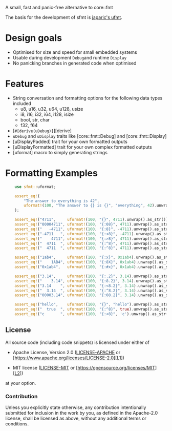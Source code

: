 A small, fast and panic-free alternative to core::fmt

The basis for the development of sfmt is [japaric's ufmt](https://github.com/japaric/ufmt).

# Design goals
- Optimised for size and speed for small embedded systems
- Usable during development `Debug`and runtime `Display`
- No panicking branches in generated code when optimised

# Features
- String conversation and formatting options for the following data types included
  - u8, u16, u32, u64, u128, usize
  - i8, i16, i32, i64, i128, isize
  - bool, str, char
  - f32, f64
- [`#[derive(uDebug)]`][derive]
- `uDebug` and `uDisplay` traits like [core::fmt::Debug] and [core::fmt::Display]
- [uDisplayPadded] trait for your own formatted outputs
- [uDisplayFormatted] trait for your own complex formatted outputs
- [uformat] macro to simply generating strings

# Formatting Examples

```rust
    use sfmt::uformat;

    assert_eq!(
        "The answer to everything is 42", 
        uformat!(100, "The answer to {} is {}", "everything", 42).unwrap().as_str()
    );

    assert_eq!("4711",     uformat!(100, "{}", 4711).unwrap().as_str());
    assert_eq!("00004711", uformat!(100, "{:08}", 4711).unwrap().as_str());
    assert_eq!("   -4711", uformat!(100, "{:8}", -4711).unwrap().as_str());
    assert_eq!("-4711   ", uformat!(100, "{:<8}", -4711).unwrap().as_str());
    assert_eq!("    4711", uformat!(100, "{:>8}", 4711).unwrap().as_str());
    assert_eq!("  4711  ", uformat!(100, "{:^8}", 4711).unwrap().as_str());
    assert_eq!("  4711  ", uformat!(100, "{:^8}", 4711).unwrap().as_str());

    assert_eq!("1ab4",     uformat!(100, "{:x}", 0x1ab4).unwrap().as_str());
    assert_eq!("    1AB4", uformat!(100, "{:8X}", 0x1ab4).unwrap().as_str());
    assert_eq!("0x1ab4",   uformat!(100, "{:#x}", 0x1ab4).unwrap().as_str());

    assert_eq!("3.14",     uformat!(100, "{:.2}", 3.14).unwrap().as_str());
    assert_eq!("    3.14", uformat!(100, "{:8.2}", 3.14).unwrap().as_str());
    assert_eq!("3.14    ", uformat!(100, "{:<8.2}", 3.14).unwrap().as_str());
    assert_eq!("  3.14  ", uformat!(100, "{:^8.2}", 3.14).unwrap().as_str());
    assert_eq!("00003.14", uformat!(100, "{:08.2}", 3.14).unwrap().as_str());

    assert_eq!("hello",    uformat!(100, "{}", "hello").unwrap().as_str());
    assert_eq!("  true  ", uformat!(100, "{:^8}", true).unwrap().as_str());
    assert_eq!("c       ", uformat!(100, "{:<8}", 'c').unwrap().as_str());
```

## License

All source code (including code snippets) is licensed under either of

- Apache License, Version 2.0 ([LICENSE-APACHE](LICENSE-APACHE) or
  [https://www.apache.org/licenses/LICENSE-2.0][L1])

- MIT license ([LICENSE-MIT](LICENSE-MIT) or
  [https://opensource.org/licenses/MIT][L2])

[L1]: https://www.apache.org/licenses/LICENSE-2.0
[L2]: https://opensource.org/licenses/MIT

at your option.

### Contribution

Unless you explicitly state otherwise, any contribution intentionally submitted
for inclusion in the work by you, as defined in the Apache-2.0 license, shall be
licensed as above, without any additional terms or conditions.